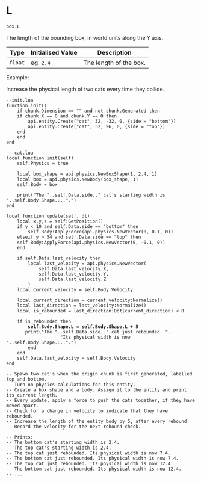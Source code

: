 # L

`box.L`

The length of the bounding box, in world units along the Y axis.

| Type    | Initialised Value  | Description             |
| ------- | ------------------ | ----------------------- |
| `float` | eg. `2.4`          | The length of the box.  |



Example:

Increase the physical length of two cats every time they collide.

<pre class="language-lua"><code class="lang-lua">--init.lua
function init()
    if chunk.Dimension == "" and not chunk.Generated then
	if chunk.X == 0 and chunk.Y == 0 then
	    api.entity.Create("cat", 32, -32, 0, {side = "bottom"})
	    api.entity.Create("cat", 32, 96, 0, {side = "top"})
	end
    end
end

-- cat.lua
local function init(self)
    self.Physics = true

    local box_shape = api.physics.NewBoxShape(1, 2.4, 1) 
    local box = api.physics.NewBody(box_shape, 1)   
    self.Body = box
    	
    print("The "..self.Data.side.." cat's starting width is "..self.Body.Shape.L..".")
end

local function update(self, dt)
    local x,y,z = self:GetPosition()
    if y &#x3C; 10 and self.Data.side == "bottom" then
    	self.Body:ApplyForce(api.physics.NewVector(0, 0.1, 0))
    elseif y > 54 and self.Data.side == "top" then
	self.Body:ApplyForce(api.physics.NewVector(0, -0.1, 0))
    end
		
    if self.Data.last_velocity then
        local last_velocity = api.physics.NewVector(
            self.Data.last_velocity.X, 
            self.Data.last_velocity.Y, 
       	    self.Data.last_velocity.Z
        )
	local current_velocity = self.Body.Velocity
	
	local current_direction = current_velocity:Normalize()
	local last_direction = last_velocity:Normalize()
	local is_rebounded = last_direction:Dot(current_direction) &#x3C; 0
		
	if is_rebounded then
<strong>	    self.Body.Shape.L = self.Body.Shape.L + 5
</strong>	    print("The "..self.Data.side.." cat just rebounded. ".. 
            	    "Its physical width is now "..self.Body.Shape.L..".")
        end
    end
    self.Data.last_velocity = self.Body.Velocity
end 

-- Spawn two cat's when the origin chunk is first generated, labelled top and bottom.
-- Turn on physics calculations for this entity.
-- Create a box shape and a body. Assign it to the entity and print its current length.
-- Every update, apply a force to push the cats together, if they have moved apart.
-- Check for a change in velocity to indicate that they have rebounded.
-- Increase the length of the entity body by 5, after every rebound.
-- Record the velocity for the next rebound check.

-- Prints:
-- The bottom cat's starting width is 2.4.
-- The top cat's starting width is 2.4.
-- The top cat just rebounded. Its physical width is now 7.4.
-- The bottom cat just rebounded. Its physical width is now 7.4.
-- The top cat just rebounded. Its physical width is now 12.4.
-- The bottom cat just rebounded. Its physical width is now 12.4.
-- ...
</code></pre>
